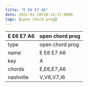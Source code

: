 ```yaml
---
title: "E E6 E7 A6"
date: 2021-01-10T10:14:17-0800
tags: [open chord prog]
---
```


|E E6 E7 A6|open chord prog|
|---|---|
|type|open chord prog|
|name|E E6 E7 A6|
|key|A|
|chords|E,E6,E7,A6|
|nashville|V,V6,V7,I6|
